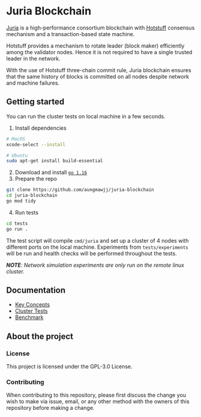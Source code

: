 # Juria Blockchain

[Juria](https://aungmawjj.github.io/juria-blockchain) is a high-performance consortium blockchain
with [Hotstuff](https://arxiv.org/abs/1803.05069) consensus mechanism and a transaction-based state machine.

Hotstuff provides a mechanism to rotate leader (block maker) efficiently among the validator nodes. Hence it is not
required to have a single trusted leader in the network.

With the use of Hotstuff three-chain commit rule, Juria blockchain ensures that the same history of blocks is committed
on all nodes despite network and machine failures.

## Getting started

You can run the cluster tests on local machine in a few seconds.

1. Install dependencies

```bash
# MacOS
xcode-select --install
```

```bash
# Ubuntu
sudo apt-get install build-essential
```

2. Download and install [`go 1.16`](https://golang.org/doc/install)
3. Prepare the repo

```bash
git clone https://github.com/aungmawjj/juria-blockchain
cd juria-blockchain
go mod tidy
```

4. Run tests

```bash
cd tests
go run .
```

The test script will compile `cmd/juria` and set up a cluster of 4 nodes with different ports on the local machine.
Experiments from `tests/experiments` will be run and health checks will be performed throughout the tests.

***NOTE**: Network simulation experiments are only run on the remote linux cluster.*

## Documentation

* [Key Concepts](https://aungmawjj.github.io/juria-blockchain/key-concepts)
* [Cluster Tests](https://aungmawjj.github.io/juria-blockchain/cluster-tests)
* [Benchmark](https://aungmawjj.github.io/juria-blockchain/benchmark)

<!-- * [Setup Cluster](https://aungmawjj.github.io/juria-blockchain/setup-cluster) -->

## About the project

### License

This project is licensed under the GPL-3.0 License.

### Contributing

When contributing to this repository, please first discuss the change you wish to make via issue, email, or any other
method with the owners of this repository before making a change.
